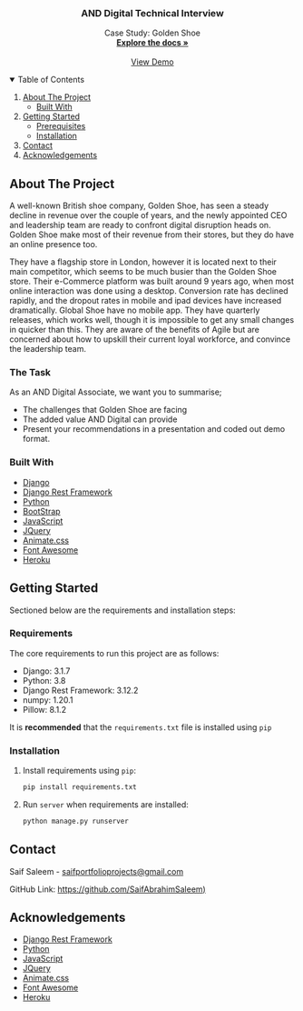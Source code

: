 <!-- PROJECT LOGO -->
<br />
<p align="center">
  <h3 align="center">AND Digital Technical Interview</h3>
  <p align="center">
    Case Study: Golden Shoe
    <br />
    <a href="https://github.com/SaifAbrahimSaleem/AND-Digital-Technical/blob/main/README.md"><strong>Explore the docs »</strong></a>
    <br />
    <br />
    <a href="https://goldenshoe-technical.herokuapp.com/">View Demo</a>
  </p>
</p>



<!-- TABLE OF CONTENTS -->
<details open="open">
  <summary>Table of Contents</summary>
  <ol>
    <li>
      <a href="#about-the-project">About The Project</a>
      <ul>
        <li><a href="#built-with">Built With</a></li>
      </ul>
    </li>
    <li>
      <a href="#getting-started">Getting Started</a>
      <ul>
        <li><a href="#prerequisites">Prerequisites</a></li>
        <li><a href="#installation">Installation</a></li>
      </ul>
    </li>
    <li><a href="#contact">Contact</a></li>
    <li><a href="#acknowledgements">Acknowledgements</a></li>
  </ol>
</details>



<!-- ABOUT THE PROJECT -->
## About The Project

A well-known British shoe company, Golden Shoe, has seen a steady decline in revenue over the couple of years, and the newly appointed CEO and leadership team are ready to
confront digital disruption heads on. Golden Shoe make most of their revenue from their stores, but they do have an online presence too.

They have a flagship store in London, however it is located next to their main competitor, which seems to be much busier than the Golden Shoe store. Their e-Commerce platform
was built around 9 years ago, when most online interaction was done using a desktop. Conversion rate has declined rapidly, and the dropout rates in mobile and ipad devices have
increased dramatically. Global Shoe have no mobile app. They have quarterly releases, which works well, though it is impossible to get any small changes in quicker than this.
They are aware of the benefits of Agile but are concerned about how to upskill their current loyal workforce, and convince the leadership team.

### **The Task**
As an AND Digital Associate, we want you to summarise;
* The challenges that Golden Shoe are facing
* The added value AND Digital can provide
* Present your recommendations in a presentation and coded out demo format.

### Built With

* [Django](https://www.djangoproject.com/)
* [Django Rest Framework](https://www.django-rest-framework.org/)
* [Python](https://www.python.org/)
* [BootStrap](https://getbootstrap.com/)
* [JavaScript](https://www.javascript.com/)
* [JQuery](https://jquery.com/)
* [Animate.css](https://daneden.github.io/animate.css)
* [Font Awesome](https://fontawesome.com)
* [Heroku](https://devcenter.heroku.com/)


<!-- GETTING STARTED -->
## Getting Started

Sectioned below are the requirements and installation steps:

### Requirements

The core requirements to run this project are as follows:
* Django: 3.1.7
* Python: 3.8
* Django Rest Framework: 3.12.2
* numpy: 1.20.1
* Pillow: 8.1.2

It is **recommended** that the `requirements.txt` file is installed using `pip`

### Installation

1. Install requirements using `pip`:
   ```sh
   pip install requirements.txt
   ```
5. Run `server` when requirements are installed:
   ```sh
   python manage.py runserver
   ```

<!-- CONTACT -->
## Contact

Saif Saleem - saifportfolioprojects@gmail.com

GitHub Link: [https://github.com/SaifAbrahimSaleem)](https://github.com/SaifAbrahimSaleem)

<!-- ACKNOWLEDGEMENTS -->
## Acknowledgements
* [Django Rest Framework](https://www.django-rest-framework.org/)
* [Python](https://www.python.org/)
* [JavaScript](https://www.javascript.com/)
* [JQuery](https://jquery.com/)
* [Animate.css](https://daneden.github.io/animate.css)
* [Font Awesome](https://fontawesome.com)
* [Heroku](https://devcenter.heroku.com/)
